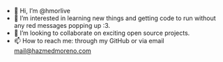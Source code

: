 - 👋 Hi, I’m @hmorlive
- 👀 I’m interested in learning new things and getting code to run without any red messages popping up :3.
- 💞️ I’m looking to collaborate on exciting open source projects.
- 📫 How to reach me: through my GitHub or via email mail@hazmedmoreno.com

<!---
hmorlive/hmorlive is a ✨ special ✨ repository because its `README.md` (this file) appears on your GitHub profile.
You can click the Preview link to take a look at your changes.
--->
